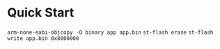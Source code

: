 # Quick Start

`arm-none-eabi-objcopy -O binary app app.bin`
`st-flash erase`
`st-flash write app.bin 0x8000000`